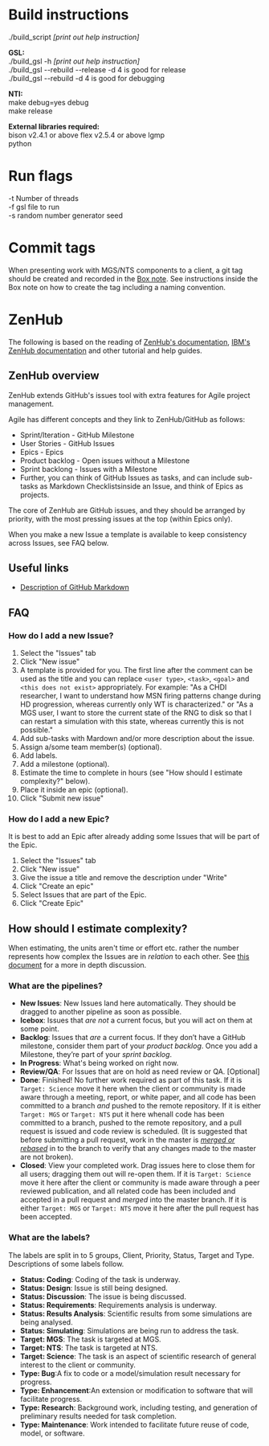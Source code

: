 # Build instructions

./build_script  *[print out help instruction]*  

**GSL:**  
  ./build_gsl -h     *[print out help instruction]*  
  ./build_gsl --rebuild --release -d 4   is good for release  
  ./build_gsl --rebuild -d 4 is good for debugging  

**NTI:**  
 make debug=yes    debug  
 make              release  

**External libraries required:**  
  bison v2.4.1  or above 
  flex v2.5.4   or above
  lgmp  
  python
  
# Run flags
  -t Number of threads  
  -f gsl file to run  
  -s random number generator seed  

# Commit tags
When presenting work with MGS/NTS components to a client, a git tag should be created and recorded in the [Box note](https://ibm.ent.box.com/notes/231444066519). See instructions inside the Box note on how to create the tag including a naming convention.

# ZenHub
The following is based on the reading of [ZenHub's documentation](https://www.zenhub.com/github-project-management.pdf), [IBM's ZenHub documentation](https://pages.github.ibm.com/the-playbook/zenhub/) and other tutorial and help guides.

## ZenHub overview
ZenHub extends GitHub's issues tool with extra features for Agile project management. 

Agile has different concepts and they link to ZenHub/GitHub as follows:
* Sprint/Iteration - GitHub Milestone
* User Stories - GitHub Issues
* Epics - Epics
* Product backlog - Open issues without a Milestone
* Sprint backlong - Issues with a Milestone
* Further, you can think of GitHub Issues as tasks, and can include sub-tasks as Markdown Checklistsinside an Issue, and think
of Epics as projects.

The core of ZenHub are GitHub issues, and they should be arranged by priority, with the most pressing issues at the top 
(within Epics only).

When you make a new Issue a template is available to keep consistency across Issues, see FAQ below.

## Useful links
* [Description of GitHub Markdown](https://guides.github.com/features/mastering-markdown/)

## FAQ

### How do I add a new Issue?
1. Select the "Issues" tab
2. Click "New issue"
3. A template is provided for you. The first line after the comment can be used as the title and you can 
replace `<user type>`, `<task>`, `<goal>` and `<this does not exist>` appropriately. For example: 
"As a CHDI researcher, I want to understand how MSN firing patterns change during HD progression, 
whereas currently only WT is characterized." or "As a MGS user, I want to store the current state 
of the RNG to disk so that I can restart a simulation with this state, whereas currently this is not possible."
4. Add sub-tasks with Mardown and/or more description about the issue.
5. Assign a/some team member(s) (optional).
6. Add labels.
7. Add a milestone (optional).
8. Estimate the time to complete in hours (see "How should I estimate complexity?" below).
9. Place it inside an epic (optional).
10. Click "Submit new issue"

### How do I add a new Epic?
It is best to add an Epic after already adding some Issues that will be part of the Epic.
1. Select the "Issues" tab
2. Click "New issue"
3. Give the issue a title and remove the description under "Write"
4. Click "Create an epic"
5. Select Issues that are part of the Epic.
6. Click "Create Epic"

## How should I estimate complexity?
When estimating, the units aren't time or effort etc. rather the number represents how complex the Issues are in
*relation* to each other.
See [this document](https://www.zenhub.com/github-project-management.pdf) for a more in depth discussion.

### What are the pipelines?
* **New Issues**: New Issues land here automatically. They should be dragged to another pipeline as soon as possible.
* **Icebox**: Issues that *are not* a current focus, but you will act on them at some point.
* **Backlog**: Issues that *are* a current focus.  If they don’t have a GitHub milestone, consider them part of your *product backlog*. Once you add a Milestone, they’re part of your *sprint backlog*.
* **In Progress**: What's being worked on right now.
* **Review/QA**: For Issues that are on hold as need review or QA. [Optional]
* **Done**: Finished! No further work required as part of this task. If it is `Target: Science` move it here when the client or community is made aware through a meeting, report, or white paper, and all code has been committed to a branch *and* pushed to the remote repository. If it is either `Target: MGS` or `Target: NTS` put it here whenall code has been committed to a branch, pushed to the remote repository, and a pull request is issued and code review is scheduled. (It is suggested that before submitting a pull request, work in the master is [*merged or rebased*](https://www.atlassian.com/git/tutorials/merging-vs-rebasing) in to the branch to verify that any changes made to the master are not broken).
* **Closed**: View your completed work. Drag issues here to close them for all users; dragging them out will re-open them. If it is `Target: Science` move it here after the client or community is made aware through a peer reviewed publication, and all related code has been included and accepted in a pull request and *merged* into the master branch. If it is either `Target: MGS` or `Target: NTS` move it here after the pull request has been accepted.

### What are the labels?
The labels are split in to 5 groups, Client, Priority, Status, Target and Type. Descriptions of some labels follow.

* **Status: Coding**: Coding of the task is underway.
* **Status: Design**: Issue is still being designed.
* **Status: Discussion**: The issue is being discussed.
* **Status: Requirements**: Requirements analysis is underway.
* **Status: Results Analysis**: Scientific results from some simulations are being analysed.
* **Status: Simulating**: Simulations are being run to address the task.
* **Target: MGS**: The task is targeted at MGS.
* **Target: NTS**: The task is targeted at NTS.
* **Target: Science**: The task is an aspect of scientific research of general interest to the client or community.
* **Type: Bug**:A fix to code or a model/simulation result necessary for progress.
* **Type: Enhancement**:An extension or modification to software that will facilitate progress.
* **Type: Research**: Background work, including testing, and generation of preliminary results needed for task completion.
* **Type: Maintenance**: Work intended to facilitate future reuse of code, model, or software.



